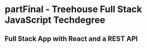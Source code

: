 # partFinal - Treehouse Full Stack JavaScript Techdegree 
## Full Stack App with React and a REST API
